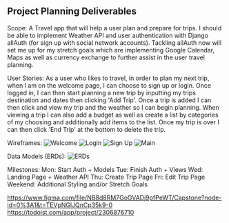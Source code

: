 ## Project Planning Deliverables

Scope: A Travel app that will help a user plan and prepare for trips. I should be able to implement Weather API and user authentication with Django allAuth (for sign up with social network accounts). Tackling allAuth now will set me up for my stretch goals which are implementing Google Calendar, Maps as well as currency exchange to further assist in the user travel planning.

User Stories:
As a user who likes to travel, in order to plan my next trip, when I am on the welcome page, I can choose to sign up or login. 
Once logged in, I can then start planning a new trip by inputting my trips destination and dates then clicking 'Add Trip'. 
Once a trip is added I can then click and view my trip and the weather so I can begin planning. 
When viewing a trip I can also add a budget as well as create a list by categories of my choosing and additionally add items to the list.
Once my trip is over I can then click 'End Trip' at the bottom to delete the trip.

Wireframes:
![Welcome](https://i.gyazo.com/e1480673b5ecd364b4934ef15499436a.png)
![Login](https://i.gyazo.com/00c3aad6b6506c0b291f135282dc45e0.png)
![Sign Up](https://i.gyazo.com/e56cbf59b0ee710bffc3d000f0deefcf.png)
![Main](https://i.gyazo.com/f2e41ff438d243c0a5f8d8f5dd77b558.png)

Data Models (ERDs):
![ERDs](https://i.gyazo.com/68ea96b12b3e6ff1c8bf77991d20e864.png)


Milestones:
Mon: Start Auth + Models
Tue: Finish Auth + Views
Wed: Landing Page + Weather API
Thu: Create Trip Page
Fri: Edit Trip Page
Weekend: Additional Styling and/or Stretch Goals


https://www.figma.com/file/NB8d8RM7GoGVADj9pfPeWT/Capstone?node-id=0%3A1&t=TEVpNGlJQnCp35k9-0
https://todoist.com/app/project/2306876710

